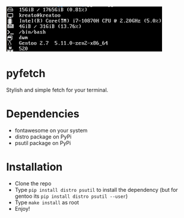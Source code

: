 <p align="left">
<img src="./assets/pyfetch.png">
</p>

# pyfetch

Stylish and simple fetch for your terminal.

# Dependencies
* fontawesome on your system
* distro package on PyPi
* psutil package on PyPi

# Installation
* Clone the repo
* Type `pip install distro psutil` to install the dependency (but for gentoo its `pip install distro psutil --user`)
* Type `make install` as root
* Enjoy!